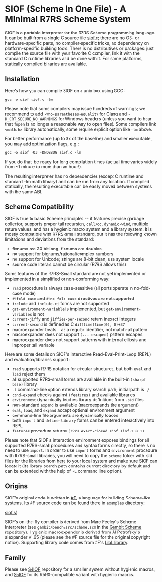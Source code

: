 # SIOF (Scheme In One File) - A Minimal R7RS Scheme System
                         
SIOF is a portable interpreter for the R7RS Scheme programming language. 
It can be built from a single C source file [siof.c](https://raw.githubusercontent.com/false-schemers/siof/master/siof.c); 
there are no OS- or hardware-specific parts, no compiler-specific tricks, no dependency on platform-specific building tools. There is no distributives or packages: just compile the source file with your favorite C compiler, link it with the standard C runtime libraries and be done with it. For some platforms, statically compiled binaries are available.

## Installation

Here's how you can compile SIOF on a unix box using GCC:

```
gcc -o siof siof.c -lm
```

Please note that some compilers may issue hundreds of warnings; we recommend to add `-Wno-parentheses-equality` for
Clang and `-D_CRT_SECURE_NO_WARNINGS` for Windows headers (unless you want to hear that `fopen`
is no longer a reasonable way to open files). Some compilers link `<math.h>` library automatically, some require explicit 
option like `-lm` above. 

For better performance (up to 3x of the baseline) and smaller executable, you may add optimization flags, e.g.:  

```
gcc -o siof -O3 -DNDEBUG siof.c -lm
```

If you do that, be ready for long compilation times (actual time varies widely from ~1 minute to more than an hour!). 

The resulting interpreter has no dependencies (except C runtime and standard -lm math library) and can be run from any location.
If compiled statically, the resulting executable can be easily moved between systems with the same ABI.


## Scheme Compatibility

SIOF is true to basic Scheme principles -- it features precise garbage collector, supports proper tail recursion, `call/cc`, `dynamic-wind`, multiple return values, and has a hygienic macro system and a library system. It is mostly compatible with R7RS-small standard, but it has the following known limitations and deviations from the standard:

  *  fixnums are 30 bit long, flonums are doubles
  *  no support for bignums/rational/complex numbers
  *  no support for Unicode; strings are 8-bit clean, use system locale
  *  source code literals cannot be circular (R7RS allows this)
  
Some features of the R7RS-Small standard are not yet implemented or implemented in a simplified or non-conforming way:

  *  `read` procedure is always case-sensitive (all ports operate in no-fold-case mode)
  *  `#!fold-case` and `#!no-fold-case` directives are not supported
  *  `include` and `include-ci` forms are not supported
  *  `get-environment-variable` is implemented, but `get-environment-variables` is not
  *  `current-jiffy` and `jiffies-per-second` return inexact integers
  *  `current-second` is defined as C `difftime(time(0), 0)+37`
  *  macroexpander treats `_` as a regular identifier, not match-all pattern
  *  macroexpander does not support `(... escaped)` pattern escapes
  *  macroexpander does not support patterns with internal ellipsis and improper tail variable

Here are some details on SIOF's interactive Read-Eval-Print-Loop (REPL) and evaluation/libraries support:

  *  `read` supports R7RS notation for circular structures, but both `eval` and `load` reject them
  *  all supported R7RS-small forms are available in the built-in `(sharpf base)` library
  *  `-L` command-line option extends library search path; initial path is `./`
  *  `cond-expand` checks against `(features)` and available libraries
  *  `environment` dynamically fetches library definitions from `.sld` files
  *  non-standard `expand` is available (macroexpands the argument)
  *  `eval`, `load`, and `expand` accept optional environment argument
  *  command-line file arguments are dynamically loaded 
  *  both `import` and `define-library` forms can be entered interactively into REPL
  *  `features` procedure returns `(r7rs exact-closed siof siof-1.0.1)`
  
Please note that SIOF's interaction environment exposes bindings for all supported R7RS-small procedures and syntax forms directly, so there is no need to use `import`. In order to use `import` forms and `environment` procedure with R7RS-small libraries, you will need to copy the `scheme` folder with .sld files for the libraries from [here](https://github.com/false-schemers/sharpF/tree/master/int/scheme) to your local system and make sure SIOF can locate it (its library search path contains current directory by default and can be extended with the help of `-L` command line option).


## Origins

SIOF's original code is written in [#F](https://github.com/false-schemers/sharpF), a language for building Scheme-like
systems. Its #F source code can be found there in `examples` directory:

[siof.sf](https://raw.githubusercontent.com/false-schemers/sharpF/master/examples/siof.sf)

SIOF's on-the-fly compiler is derived from Marc Feeley's Scheme Interpreter (see `gambit/bench/src/scheme.scm` in the [Gambit Scheme repository](https://github.com/gambit/gambit)). Hygienic macroexpander is derived from Al Petrofsky's alexpander v1.65 (please see the #F source file for the original copyright notice). Supporting library code comes from #F's [LibL library](https://raw.githubusercontent.com/false-schemers/sharpF/master/lib/libl.sf).


## Family

Please see [S4IOF](https://github.com/false-schemers/s4iof) repository for a smaller system without hygienic macros, and [S5IOF](https://github.com/false-schemers/s5iof) for its R5RS-compatible variant with hygienic macros.


